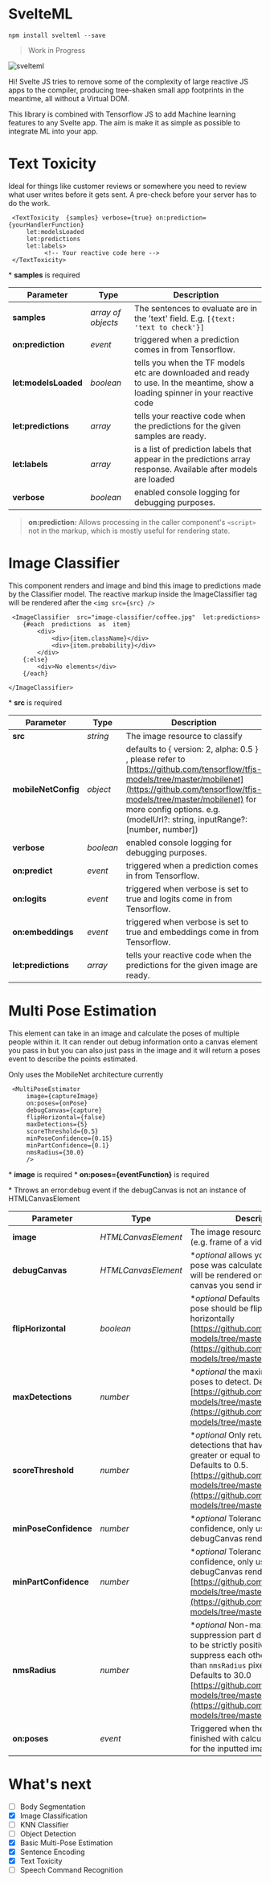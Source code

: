 # SvelteML

    npm install svelteml --save

> Work in Progress

![svelteml](https://github.com/john--kane/svelteml/blob/master/src/svelteml.png?raw=true)

Hi! Svelte JS tries to remove some of the complexity of large reactive JS apps to the compiler, producing tree-shaken small app footprints in the meantime, all without a Virtual DOM. 

This library is combined with Tensorflow JS to add Machine learning features to any Svelte app. The aim is make it as simple as possible to integrate ML into your app.

# Text Toxicity

Ideal for things like customer reviews or somewhere you need to review what user writes before it gets sent. A pre-check before your server has to do the work.

     <TextToxicity  {samples} verbose={true} on:prediction={yourHandlerFunction}  
    	 let:modelsLoaded
    	 let:predictions
    	 let:labels>
              <!-- Your reactive code here -->
     </TextToxicity>

\* **samples** is required

|        Parameter        |Type                          |Description                         |
|----------------|-------------------------------|-----------------------------|
|**samples**|*array of objects*   |The sentences to evaluate are in the 'text' field. E.g.  `[{text: 'text to check'}]` |
|**on:prediction**|*event*   |triggered when a prediction comes in from Tensorflow. 
|**let:modelsLoaded**|*boolean*   |tells you when the TF models etc are downloaded and ready to use. In the meantime, show a loading spinner in your reactive code |
|**let:predictions**|*array*   |tells your reactive code when the predictions for the given samples are ready.  |
|**let:labels**|*array*   |is a list of prediction labels that appear in the predictions array response. Available after models are loaded  |
|**verbose**|*boolean*   | enabled console logging for debugging purposes.  |

> **on:prediction:** Allows processing in the caller component's `<script>` not in the markup, which is mostly useful for rendering state.

# Image Classifier

This component renders and image and bind this image to predictions made by the Classifier model. The reactive markup inside the ImageClassifier tag will be rendered after the `<img src={src} />` 

     <ImageClassifier  src="image-classifier/coffee.jpg"  let:predictions>
		{#each  predictions  as  item}
			<div>
				<div>{item.className}</div>
				<div>{item.probability}</div>
			</div>
		{:else}
			<div>No elements</div>
		{/each}

	</ImageClassifier>
	

\* **src** is required

|        Parameter        |Type                          |Description                         |
|----------------|-------------------------------|-----------------------------|
|**src**|*string*   | The image resource to classify |
|**mobileNetConfig**|*object*   |defaults to { version: 2, alpha: 0.5 } , please refer to [https://github.com/tensorflow/tfjs-models/tree/master/mobilenet](https://github.com/tensorflow/tfjs-models/tree/master/mobilenet) for more config options. e.g. (modelUrl?: string, inputRange?: [number, number])
|**verbose**|*boolean*   | enabled console logging for debugging purposes.  |
|**on:predict**|*event*   |triggered when a prediction comes in from Tensorflow. 
|**on:logits**|*event*   |triggered when verbose is set to true and logits come in from Tensorflow. 
|**on:embeddings**|*event*   |triggered when verbose is set to true and embeddings come in from Tensorflow. 
|**let:predictions**|*array*   |tells your reactive code when the predictions for the given image are ready.  |


# Multi Pose Estimation

This element can take in an image and calculate the poses of multiple people within it. It can render out debug information onto a canvas element you pass in but you can also just pass in the image and it will return a poses event to describe the points estimated.

Only uses the MobileNet architecture currently

     <MultiPoseEstimator 
	     image={captureImage} 
	     on:poses={onPose}
	     debugCanvas={capture}
	     flipHorizontal={false}
	     maxDetections={5}
	     scoreThreshold={0.5}
	     minPoseConfidence={0.15}
	     minPartConfidence={0.1}
	     nmsRadius={30.0}
	     />
	

\* **image** is required
\* **on:poses={eventFunction}** is required

\* Throws  an error:debug event if the debugCanvas is not an instance of HTMLCanvasElement 

|        Parameter        |Type                          |Description                         |
|----------------|-------------------------------|-----------------------------|
|**image**|*HTMLCanvasElement*   | The image resource to estimate (e.g. frame of a video) |
|**debugCanvas**|*HTMLCanvasElement*   |**optional* allows you to see what pose was calculated. The points will be rendered on top of whatever canvas you send in.
|**flipHorizontal**|*boolean*   |**optional* Defaults to false. If the pose should be flipped/mirrored horizontally [https://github.com/tensorflow/tfjs-models/tree/master/posenet](https://github.com/tensorflow/tfjs-models/tree/master/posenet)  |
|**maxDetections**|*number*   |**optional*  the maximum number of poses to detect. Defaults to 5. [https://github.com/tensorflow/tfjs-models/tree/master/posenet](https://github.com/tensorflow/tfjs-models/tree/master/posenet)  |
|**scoreThreshold**|*number*   |**optional*  Only return instance detections that have root part score greater or equal to this value. Defaults to 0.5. [https://github.com/tensorflow/tfjs-models/tree/master/posenet](https://github.com/tensorflow/tfjs-models/tree/master/posenet)  |
|**minPoseConfidence**|*number*   |**optional* Tolerance for pose confidence, only used in debugCanvas rendering  |
|**minPartConfidence**|*number*   |**optional* Tolerance for part confidence, only used in debugCanvas rendering [https://github.com/tensorflow/tfjs-models/tree/master/posenet](https://github.com/tensorflow/tfjs-models/tree/master/posenet)  |
|**nmsRadius**|*number*   |**optional* Non-maximum suppression part distance. It needs to be strictly positive. Two parts suppress each other if they are less than `nmsRadius` pixels away. Defaults to 30.0 [https://github.com/tensorflow/tfjs-models/tree/master/posenet](https://github.com/tensorflow/tfjs-models/tree/master/posenet)  |
|**on:poses**|*event*   | Triggered when the estimator has finished with calculating the poses for the inputted image  |


# What's next

 - [ ] Body Segmentation
 - [x] Image Classification
 - [ ] KNN Classifier
 - [ ] Object Detection
 - [x] Basic Multi-Pose Estimation
 - [x] Sentence Encoding
 - [x] Text Toxicity
 - [ ] Speech Command Recognition
